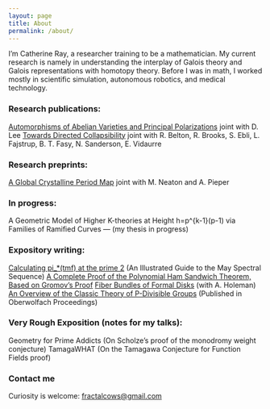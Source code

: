 ```yaml
---
layout: page
title: About
permalink: /about/
---
```


I’m Catherine Ray, a researcher training to be a mathematician. My current research is namely in understanding the interplay of Galois theory and Galois representations with homotopy theory. Before I was in math, I worked mostly in scientific simulation, autonomous robotics, and medical technology.

### Research publications:

[Automorphisms of Abelian Varieties and Principal Polarizations](http://web.archive.org/web/20200420170156/https://arxiv.org/abs/1811.07007) joint with D. Lee
[Towards Directed Collapsibility](http://web.archive.org/web/20200420170156/https://arxiv.org/abs/1902.01039) joint with R. Belton, R. Brooks, S. Ebli, L. Fajstrup, B. T. Fasy, N. Sanderson, E. Vidaurre

### Research preprints:

[A Global Crystalline Period Map](http://web.archive.org/web/20200420170156/https://arxiv.org/abs/1911.08615) joint with M. Neaton and A. Pieper

### In progress:

A Geometric Model of Higher K-theories at Height h=p^{k-1}(p-1) via Families of Ramified Curves — (my thesis in progress)

### Expository writing:

[Calculating pi_*(tmf) at the prime 2](http://web.archive.org/web/20200420170156/http://rin.io/wp-content/uploads/2017/05/a1-2.pdf) (An Illustrated Guide to the May Spectral Sequence)
[A Complete Proof of the Polynomial Ham Sandwich Theorem, Based on Gromov’s Proof](http://web.archive.org/web/20200420170156/http://rin.io/wp-content/uploads/2016/11/gromovprooffill.pdf)
[Fiber Bundles of Formal Disks](http://web.archive.org/web/20200420170156/http://rin.io/fiber-bundles-of-formal-disks/) (with A. Holeman)
[An Overview of the Classic Theory of P-Divisible Groups](http://web.archive.org/web/20200420170156/http://rin.io/wp-content/uploads/2019/04/officialober-1.pdf) (Published in Oberwolfach Proceedings)


### Very Rough Exposition (notes for my talks):

Geometry for Prime Addicts (On Scholze’s proof of the monodromy weight conjecture)
TamagaWHAT (On the Tamagawa Conjecture for Function Fields proof)


### Contact me

Curiosity is welcome: fractalcows@gmail.com
